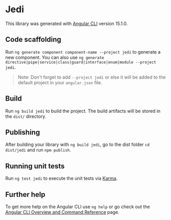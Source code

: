 # Jedi

This library was generated with [Angular CLI](https://github.com/angular/angular-cli) version 15.1.0.

## Code scaffolding

Run `ng generate component component-name --project jedi` to generate a new component. You can also use `ng generate directive|pipe|service|class|guard|interface|enum|module --project jedi`.
> Note: Don't forget to add `--project jedi` or else it will be added to the default project in your `angular.json` file. 

## Build

Run `ng build jedi` to build the project. The build artifacts will be stored in the `dist/` directory.

## Publishing

After building your library with `ng build jedi`, go to the dist folder `cd dist/jedi` and run `npm publish`.

## Running unit tests

Run `ng test jedi` to execute the unit tests via [Karma](https://karma-runner.github.io).

## Further help

To get more help on the Angular CLI use `ng help` or go check out the [Angular CLI Overview and Command Reference](https://angular.io/cli) page.
